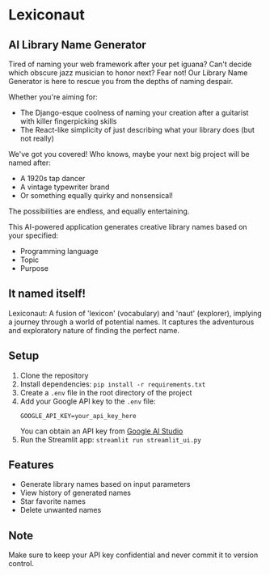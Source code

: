 # Lexiconaut 
## AI Library Name Generator

Tired of naming your web framework after your pet iguana? Can't decide which obscure jazz musician to honor next? Fear not! Our Library Name Generator is here to rescue you from the depths of naming despair.

Whether you're aiming for:
- The Django-esque coolness of naming your creation after a guitarist with killer fingerpicking skills
- The React-like simplicity of just describing what your library does (but not really)

We've got you covered! Who knows, maybe your next big project will be named after:
- A 1920s tap dancer
- A vintage typewriter brand
- Or something equally quirky and nonsensical!

The possibilities are endless, and equally entertaining.

This AI-powered application generates creative library names based on your specified:
- Programming language
- Topic
- Purpose

## It named itself!

Lexiconaut: A fusion of 'lexicon' (vocabulary) and 'naut' (explorer), implying a journey through a world of potential names. It captures the adventurous and exploratory nature of finding the perfect name.

## Setup

1. Clone the repository
2. Install dependencies: `pip install -r requirements.txt`
3. Create a `.env` file in the root directory of the project
4. Add your Google API key to the `.env` file:
   ```
   GOOGLE_API_KEY=your_api_key_here
   ```
   You can obtain an API key from [Google AI Studio](https://aistudio.google.com/app/apikey)
5. Run the Streamlit app: `streamlit run streamlit_ui.py`

## Features

- Generate library names based on input parameters
- View history of generated names
- Star favorite names
- Delete unwanted names

## Note

Make sure to keep your API key confidential and never commit it to version control.